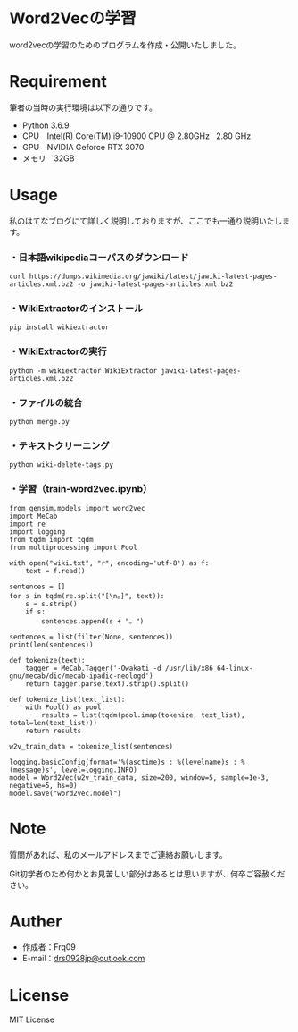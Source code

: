 # Word2Vecの学習

word2vecの学習のためのプログラムを作成・公開いたしました。

# Requirement

筆者の当時の実行環境は以下の通りです。

* Python 3.6.9
* CPU　Intel(R) Core(TM) i9-10900 CPU @ 2.80GHz   2.80 GHz
* GPU　NVIDIA Geforce RTX 3070
* メモリ　32GB

# Usage

私のはてなブログにて詳しく説明しておりますが、ここでも一通り説明いたします。

### ・日本語wikipediaコーパスのダウンロード
~~~
curl https://dumps.wikimedia.org/jawiki/latest/jawiki-latest-pages-articles.xml.bz2 -o jawiki-latest-pages-articles.xml.bz2
~~~

### ・WikiExtractorのインストール
~~~
pip install wikiextractor
~~~

### ・WikiExtractorの実行
~~~
python -m wikiextractor.WikiExtractor jawiki-latest-pages-articles.xml.bz2
~~~

### ・ファイルの統合
~~~
python merge.py
~~~

### ・テキストクリーニング
~~~
python wiki-delete-tags.py
~~~

### ・学習（train-word2vec.ipynb）
~~~
from gensim.models import word2vec
import MeCab
import re
import logging
from tqdm import tqdm
from multiprocessing import Pool

with open("wiki.txt", "r", encoding='utf-8') as f:
    text = f.read()

sentences = []
for s in tqdm(re.split("[\n。]", text)):
    s = s.strip()
    if s:
        sentences.append(s + "。")

sentences = list(filter(None, sentences))
print(len(sentences))

def tokenize(text):
    tagger = MeCab.Tagger('-Owakati -d /usr/lib/x86_64-linux-gnu/mecab/dic/mecab-ipadic-neologd')
    return tagger.parse(text).strip().split()

def tokenize_list(text_list):
    with Pool() as pool:
        results = list(tqdm(pool.imap(tokenize, text_list), total=len(text_list)))
    return results

w2v_train_data = tokenize_list(sentences)

logging.basicConfig(format='%(asctime)s : %(levelname)s : %(message)s', level=logging.INFO)
model = Word2Vec(w2v_train_data, size=200, window=5, sample=1e-3, negative=5, hs=0)
model.save("word2vec.model")
~~~

# Note

質問があれば、私のメールアドレスまでご連絡お願いします。

Git初学者のため何かとお見苦しい部分はあるとは思いますが、何卒ご容赦ください。

# Auther

* 作成者：Frq09
* E-mail：drs0928jp@outlook.com

# License

MIT License
